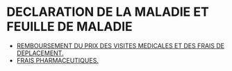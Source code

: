 # DECLARATION DE LA MALADIE ET FEUILLE DE MALADIE

- [REMBOURSEMENT DU PRIX DES VISITES MEDICALES ET DES FRAIS DE DEPLACEMENT.](remboursement-du-prix-des-visites-medicales-et)
- [FRAIS PHARMACEUTIQUES.](frais-pharmaceutiques)
